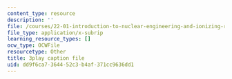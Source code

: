 ```yaml
---
content_type: resource
description: ''
file: /courses/22-01-introduction-to-nuclear-engineering-and-ionizing-radiation-fall-2016/dd9f6ca7364452c3b4af371cc9636dd1_ORbfdLUl0ik.vtt
file_type: application/x-subrip
learning_resource_types: []
ocw_type: OCWFile
resourcetype: Other
title: 3play caption file
uid: dd9f6ca7-3644-52c3-b4af-371cc9636dd1
---
```

